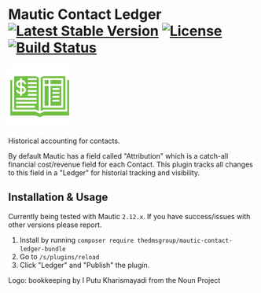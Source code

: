 # Mautic Contact Ledger [![Latest Stable Version](https://poser.pugx.org/thedmsgroup/mautic-contact-ledger-bundle/version)](https://packagist.org/packages/thedmsgroup/mautic-contact-ledger-bundle) [![License](https://poser.pugx.org/thedmsgroup/mautic-contact-ledger-bundle/license)](https://packagist.org/packages/thedmsgroup/mautic-contact-ledger-bundle) [![Build Status](https://travis-ci.org/TheDMSGroup/mautic-contact-ledger.svg?branch=master)](https://travis-ci.org/TheDMSGroup/mautic-contact-ledger)
![](./Assets/img/contactledger.png)

Historical accounting for contacts.

By default Mautic has a field called "Attribution" which is a catch-all financial cost/revenue field for each Contact. This  plugin tracks all changes to this field in a "Ledger" for historial tracking and visibility.

## Installation & Usage

Currently being tested with Mautic `2.12.x`.
If you have success/issues with other versions please report.

1. Install by running `composer require thedmsgroup/mautic-contact-ledger-bundle`
2. Go to `/s/plugins/reload`
3. Click "Ledger" and "Publish" the plugin.

Logo: bookkeeping by I Putu Kharismayadi from the Noun Project
